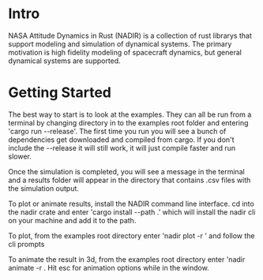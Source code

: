 # Intro
NASA Attitude Dynamics in Rust (NADIR) is a collection of rust librarys that support modeling and simulation of dynamical systems. The primary motivation is high fidelity modeling of spacecraft dynamics, but general dynamical systems are supported.

# Getting Started
The best way to start is to look at the examples. They can all be run from a terminal by changing directory in to the examples root folder and entering 'cargo run --release'. The first time you run you will see a bunch of dependencies get downloaded and compiled from cargo. If you don't include the --release it will still work, it will just compile faster and run slower.

Once the simulation is completed, you will see a message in the terminal and a results folder will appear in the directory that contains .csv files with the simulation output. 

To plot or animate results, install the NADIR command line interface. cd into the nadir crate and enter 'cargo install --path .' which will install the nadir cli on your machine and add it to the path.

To plot, from the examples root directory enter 'nadir plot -r <sim name>' and follow the cli prompts

To animate the result in 3d, from the examples root directory enter 'nadir animate -r <sim name>. Hit esc for animation options while in the window.